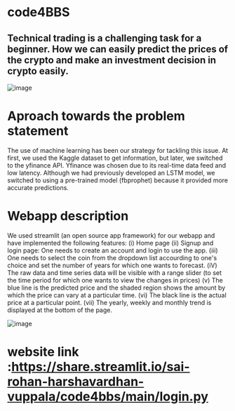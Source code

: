 # code4BBS
## Technical trading is a challenging task for a beginner. How we can easily predict the prices of the crypto and make an investment decision in crypto easily.

![image](https://user-images.githubusercontent.com/85974708/153758063-3c875af2-97e5-4e76-b816-575ef92dff3d.png)


# Aproach towards the problem statement
The use of machine learning has been our strategy for tackling this issue. At first, we used the Kaggle dataset to get information, but later, we switched to the yfinance API. Yfinance was chosen due to its real-time data feed and low latency. Although we had previously developed an LSTM model, we switched to using a pre-trained model (fbprophet) because it provided more accurate predictions. 

# Webapp description
We used streamlit (an open source app framework) for our webapp and have implemented the following features:
(i)   Home page
(ii)  Signup and login page: One needs to create an account and login to use the app.
(iii) One needs to select the coin from the dropdown list accourding to one's choice and set the number of years for which one wants to forecast.
(iV)  The raw data and time series data will be visible with a range slider (to set the time period for which one wants to view the changes in prices)
(v)   The blue line is the predicted price and the shaded region shows the amount by which the price can vary at a particular time.
(vi)  The black line is the actual price at a particular point.
(vii) The yearly, weekly and monthly trend is displayed at the bottom of the page.

![image](https://user-images.githubusercontent.com/85974708/153759233-10be6cbe-aacc-41f1-bad3-de492be5bb6c.png)

# website link :https://share.streamlit.io/sai-rohan-harshavardhan-vuppala/code4bbs/main/login.py
